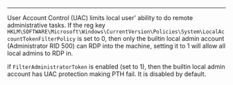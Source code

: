 -- -
User Account Control (UAC) limits local user' ability to do remote administrative tasks. If the reg key `HKLM\SOFTWARE\Microsoft\Windows\CurrentVersion\Policies\System\LocalAccountTokenFilterPolicy` is set to 0, then only the builtin local admin account (Administrator RID 500) can RDP into the machine, setting it to 1 will allow all local admins to RDP in. 

if `FilterAdministratorToken` is enabled (set to 1), then the builtin local admin account has UAC protection making PTH fail. It is disabled by default. 
